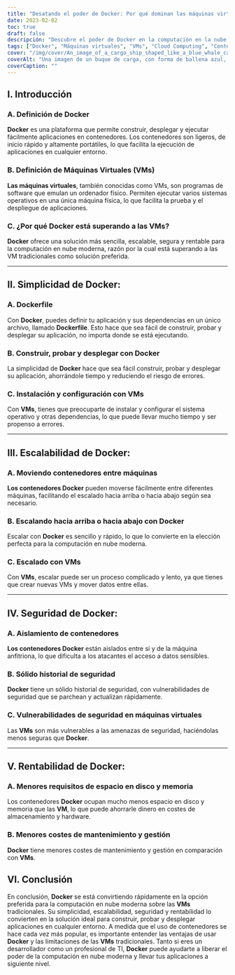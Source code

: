 ```yaml
---
title: "Desatando el poder de Docker: Por qué dominan las máquinas virtuales en la computación en nube moderna"
date: 2023-02-02
toc: true
draft: false
descripción: "Descubre el poder de Docker en la computación en la nube, ya que supera a las VM con su simplicidad, escalabilidad, seguridad y rentabilidad, en este artículo."
tags: ["Docker", "Máquinas virtuales", "VMs", "Cloud Computing", "Contenedores", "Simplicidad", "Escalabilidad", "Seguridad", "Rentabilidad", "Dockerfile", "Construir, probar y desplegar", "Aislamiento", "Historial de seguridad", "Comparación de costes", "Artículo informativo"].
cover: "/img/cover/An_image_of_a_cargo_ship_shaped_like_a_blue_whale_carrying.png"
coverAlt: "Una imagen de un buque de carga, con forma de ballena azul, que transporta múltiples contenedores Docker"
coverCaption: ""
---
```


## I. Introducción
### A. Definición de Docker
**Docker** es una plataforma que permite construir, desplegar y ejecutar fácilmente aplicaciones en contenedores. Los contenedores son ligeros, de inicio rápido y altamente portátiles, lo que facilita la ejecución de aplicaciones en cualquier entorno.

### B. Definición de Máquinas Virtuales (VMs)
**Las máquinas virtuales**, también conocidas como VMs, son programas de software que emulan un ordenador físico. Permiten ejecutar varios sistemas operativos en una única máquina física, lo que facilita la prueba y el despliegue de aplicaciones.

### C. ¿Por qué Docker está superando a las VMs?
**Docker** ofrece una solución más sencilla, escalable, segura y rentable para la computación en nube moderna, razón por la cual está superando a las VM tradicionales como solución preferida.

______

## II. Simplicidad de Docker:
### A. Dockerfile
Con **Docker**, puedes definir tu aplicación y sus dependencias en un único archivo, llamado **Dockerfile**. Esto hace que sea fácil de construir, probar y desplegar su aplicación, no importa donde se está ejecutando.

### B. Construir, probar y desplegar con Docker
La simplicidad de **Docker** hace que sea fácil construir, probar y desplegar su aplicación, ahorrándole tiempo y reduciendo el riesgo de errores.

### C. Instalación y configuración con VMs
Con **VMs**, tienes que preocuparte de instalar y configurar el sistema operativo y otras dependencias, lo que puede llevar mucho tiempo y ser propenso a errores.

______

## III. Escalabilidad de Docker:
### A. Moviendo contenedores entre máquinas
**Los contenedores Docker** pueden moverse fácilmente entre diferentes máquinas, facilitando el escalado hacia arriba o hacia abajo según sea necesario.

### B. Escalando hacia arriba o hacia abajo con Docker
Escalar con **Docker** es sencillo y rápido, lo que lo convierte en la elección perfecta para la computación en nube moderna.

### C. Escalado con VMs
Con **VMs**, escalar puede ser un proceso complicado y lento, ya que tienes que crear nuevas VMs y mover datos entre ellas.

______

## IV. Seguridad de Docker:
### A. Aislamiento de contenedores
**Los contenedores Docker** están aislados entre sí y de la máquina anfitriona, lo que dificulta a los atacantes el acceso a datos sensibles.

### B. Sólido historial de seguridad
**Docker** tiene un sólido historial de seguridad, con vulnerabilidades de seguridad que se parchean y actualizan rápidamente.

### C. Vulnerabilidades de seguridad en máquinas virtuales
Las **VMs** son más vulnerables a las amenazas de seguridad, haciéndolas menos seguras que **Docker**.

______

## V. Rentabilidad de Docker:
### A. Menores requisitos de espacio en disco y memoria
Los contenedores **Docker** ocupan mucho menos espacio en disco y memoria que las **VM**, lo que puede ahorrarle dinero en costes de almacenamiento y hardware.

### B. Menores costes de mantenimiento y gestión
**Docker** tiene menores costes de mantenimiento y gestión en comparación con **VMs**.


## VI. Conclusión

En conclusión, **Docker** se está convirtiendo rápidamente en la opción preferida para la computación en nube moderna sobre las **VMs** tradicionales. Su simplicidad, escalabilidad, seguridad y rentabilidad lo convierten en la solución ideal para construir, probar y desplegar aplicaciones en cualquier entorno. A medida que el uso de contenedores se hace cada vez más popular, es importante entender las ventajas de usar **Docker** y las limitaciones de las **VMs** tradicionales. Tanto si eres un desarrollador como un profesional de TI, **Docker** puede ayudarte a liberar el poder de la computación en nube moderna y llevar tus aplicaciones a siguiente nivel.
